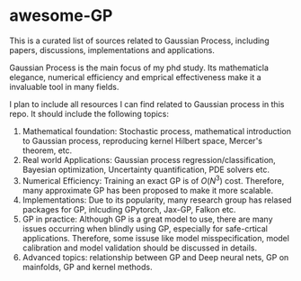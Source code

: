 # awesome-GP
This is a curated list of sources related to Gaussian Process, including papers, discussions, implementations and applications. 

Gaussian Process is the main focus of my phd study. Its mathematicla elegance, numerical efficiency and emprical effectiveness make it a invaluable tool in many fields.

I plan to include all resources I can find related to Gaussian process in this repo. It should include the following topics:

1. Mathematical foundation: Stochastic process, mathematical introduction to Gaussian process, reproducing kernel Hilbert space, Mercer's theorem, etc.
2. Real world Applications: Gaussian process regression/classification, Bayesian optimization, Uncertainty quantification, PDE solvers etc.
3. Numerical Efficiency: Training an exact GP is of $O(N^3)$ cost. Therefore, many approximate GP has been proposed to make it more scalable.
4. Implementations: Due to its popularity, many research group has relased packages for GP, inlcuding GPytorch, Jax-GP, Falkon etc.
5. GP in practice: Although GP is a great model to use, there are many issues occurring when blindly using GP, especially for safe-crtical applications. Therefore, some issuse like model misspecification, model calibration and model validation should be discussed in details.
6. Advanced topics: relationship between GP and Deep neural nets, GP on mainfolds, GP and kernel methods.
